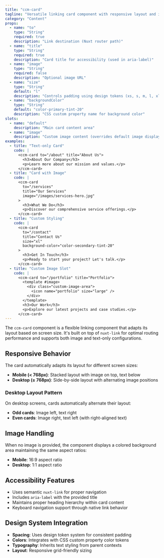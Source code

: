 ```yaml
---
title: "ccm-card"
tagline: "Versatile linking card component with responsive layout and image support"
category: "Content"
props:
  - name: "to"
    type: "String"
    required: true
    description: "Link destination (Nuxt router path)"
  - name: "title"
    type: "String"
    required: true
    description: "Card title for accessibility (used in aria-label)"
  - name: "image"
    type: "String"
    required: false
    description: "Optional image URL"
  - name: "size"
    type: "String"
    default: "l"
    description: "Controls padding using design tokens (xs, s, m, l, xl, 2xl, 3xl)"
  - name: "backgroundColor"
    type: "String"
    default: "color-primary-tint-20"
    description: "CSS custom property name for background color"
slots:
  - name: "default"
    description: "Main card content area"
  - name: "image"
    description: "Custom image content (overrides default image display)"
examples:
  - title: "Text-only Card"
    code: |
      <ccm-card to="/about" title="About Us">
        <h3>About Our Company</h3>
        <p>Learn more about our mission and values.</p>
      </ccm-card>
  - title: "Card with Image"
    code: |
      <ccm-card 
        to="/services" 
        title="Our Services"
        image="/images/services-hero.jpg"
      >
        <h3>What We Do</h3>
        <p>Discover our comprehensive service offerings.</p>
      </ccm-card>
  - title: "Custom Styling"
    code: |
      <ccm-card 
        to="/contact" 
        title="Contact Us"
        size="xl"
        background-color="color-secondary-tint-20"
      >
        <h3>Get In Touch</h3>
        <p>Ready to start your project? Let's talk.</p>
      </ccm-card>
  - title: "Custom Image Slot"
    code: |
      <ccm-card to="/portfolio" title="Portfolio">
        <template #image>
          <div class="custom-image-area">
            <icon name="portfolio" size="large" />
          </div>
        </template>
        <h3>Our Work</h3>
        <p>Explore our latest projects and case studies.</p>
      </ccm-card>
---
```


The `ccm-card` component is a flexible linking component that adapts its layout based on screen size. It's built on top of `nuxt-link` for optimal routing performance and supports both image and text-only configurations.

## Responsive Behavior

The card automatically adapts its layout for different screen sizes:

- **Mobile (< 768px)**: Stacked layout with image on top, text below
- **Desktop (≥ 768px)**: Side-by-side layout with alternating image positions

### Desktop Layout Pattern

On desktop screens, cards automatically alternate their layout:
- **Odd cards**: Image left, text right
- **Even cards**: Image right, text left (with right-aligned text)

## Image Handling

When no image is provided, the component displays a colored background area maintaining the same aspect ratios:
- **Mobile**: 16:9 aspect ratio
- **Desktop**: 1:1 aspect ratio

## Accessibility Features

- Uses semantic `nuxt-link` for proper navigation
- Includes `aria-label` with the provided title
- Maintains proper heading hierarchy within card content
- Keyboard navigation support through native link behavior

## Design System Integration

- **Spacing**: Uses design token system for consistent padding
- **Colors**: Integrates with CSS custom property color tokens
- **Typography**: Inherits text styling from parent contexts
- **Layout**: Responsive grid-friendly sizing